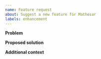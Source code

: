 ```yaml
---
name: Feature request
about: Suggest a new feature for Mathesar
labels: enhancement
---
```


**Problem**
<!-- Please provide a clear and consise description of the problem that this feature request is designed to solve.-->

**Proposed solution**
<!-- A clear and concise description of your proposed solution or feature. -->

**Additional context**
<!-- Add any other context or screenshots about the feature request here.-->
